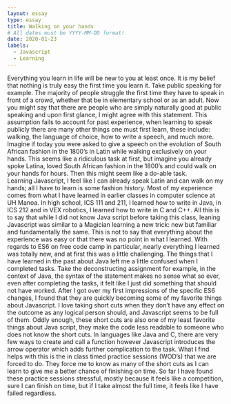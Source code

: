 ```yaml
---
layout: essay
type: essay
title: Walking on your hands
# All dates must be YYYY-MM-DD format!
date: 2020-01-23
labels:
  - Javascript
  - Learning
---
```


Everything you learn in life will be new to you at least once.  It is my belief that nothing is truly easy the first time you learn it.  Take public speaking for example.  The majority of people struggle the first time they have to speak in front of a crowd, whether that be in elementary school or as an adult.  Now you might say that there are people who are simply naturally good at public speaking and upon first glance, I might agree with this statement.  This assumption fails to account for past experience, when learning to speak publicly there are many other things one must first learn, these include: walking, the language of choice, how to write a speech, and much more.  Imagine if today you were asked to give a speech on the evolution of South African fashion in the 1800’s in Latin while walking exclusively on your hands.  This seems like a ridiculous task at first, but imagine you already spoke Latina, loved South African fashion in the 1800’s and could walk on your hands for hours.  Then this might seem like a do-able task.  
	Learning Javascript, I feel like I can already speak Latin and can walk on my hands; all I have to learn is some fashion history.  Most of my experience comes from what I have learned in earlier classes in computer science at UH Manoa.  In high school, ICS 111 and 211, I learned how to write in Java, in ICS 212 and in VEX robotics, I learned how to write in C and C++.  All this is to say that while I did not know Java script before taking this class, leaning Javascript was similar to a Magician learning a new trick: new but familiar and fundamentally the same.
	This is not to say that everything about the experience was easy or that there was no point in what I learned.  With regards to ES6 on free code camp in particular, nearly everything I learned was totally new, and at first this was a little challenging.  The things that I have learned in the past about Java left me a little confused when I completed tasks.  Take the deconstructing assignment for example, in the context of Java, the syntax of the statement makes no sense what so ever, even after completing the tasks, it felt like I just did something that should not have worked.
	After I got over my first impressions of the specific ES6 changes, I found that they are quickly becoming some of my favorite things about Javascript.  I love taking short cuts when they don’t have any effect on the outcome as any logical person should, and Javascript seems to be full of them.  Oddly enough, these short cuts are also one of my least favorite things about Java script, they make the code less readable to someone who does not know the short cuts.  In languages like Java and C, there are very few ways to create and call a function however Javascript introduces the arrow operator which adds further complication to the task.  What I find helps with this is the in class timed practice sessions (WOD’s) that we are forced to do.  They force me to know as many of the short cuts as I can learn to give me a better chance of finishing on time.  So far I have found these practice sessions stressful, mostly because it feels like a competition, sure I can finish on time, but if I take almost the full time, it feels like I have failed regardless.



